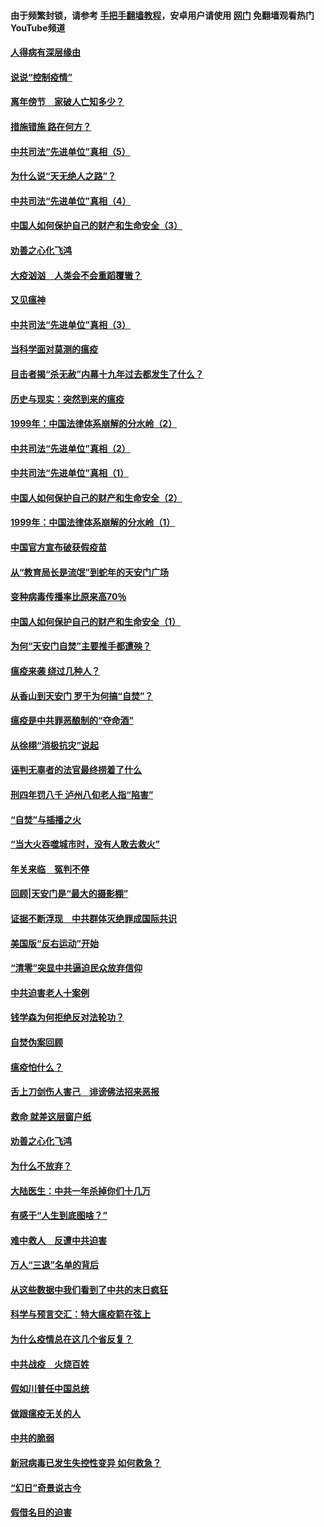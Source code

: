 #### 由于频繁封锁，请参考 [手把手翻墙教程](https://github.com/gfw-breaker/guides/wiki/)，安卓用户请使用 [网门](https://github.com/gfw-breaker/nogfw/blob/master/dl.md?t=02200700) 免翻墙观看热门YouTube频道 

#### [人得病有深层缘由](../pages/19/420864.md?t=02200700) 

#### [说说“控制疫情”](../pages/19/420831.md?t=02200700) 

#### [离年傍节　家破人亡知多少？](../pages/19/420563.md?t=02200700) 

#### [措施错施  路在何方？](../pages/19/420076.md?t=02200700) 

#### [中共司法“先进单位”真相（5）](../pages/19/419453.md?t=02200700) 

#### [为什么说“天无绝人之路”？](../pages/19/419618.md?t=02200700) 

#### [中共司法“先进单位”真相（4）](../pages/19/419452.md?t=02200700) 

#### [中国人如何保护自己的财产和生命安全（3）](../pages/19/419405.md?t=02200700) 

#### [劝善之心化飞鸿](../pages/19/418758.md?t=02200700) 

#### [大疫汹汹　人类会不会重蹈覆辙？](../pages/19/419691.md?t=02200700) 

#### [又见瘟神](../pages/19/419225.md?t=02200700) 

#### [中共司法“先进单位”真相（3）](../pages/19/419451.md?t=02200700) 

#### [当科学面对莫测的瘟疫](../pages/19/419625.md?t=02200700) 

#### [目击者揭“杀无赦”内幕十九年过去都发生了什么？](../pages/19/419617.md?t=02200700) 

#### [历史与现实：突然到来的瘟疫](../pages/19/419619.md?t=02200700) 

#### [1999年：中国法律体系崩解的分水岭（2）](../pages/19/419455.md?t=02200700) 

#### [中共司法“先进单位”真相（2）](../pages/19/419450.md?t=02200700) 

#### [中共司法“先进单位”真相（1）](../pages/19/419449.md?t=02200700) 

#### [中国人如何保护自己的财产和生命安全（2）](../pages/19/419404.md?t=02200700) 

#### [1999年：中国法律体系崩解的分水岭（1）](../pages/19/419454.md?t=02200700) 

#### [中国官方宣布破获假疫苗](../pages/19/419504.md?t=02200700) 

#### [从“教育局长是流氓”到蛇年的天安门广场](../pages/19/419470.md?t=02200700) 

#### [变种病毒传播率比原来高70％](../pages/19/419456.md?t=02200700) 

#### [中国人如何保护自己的财产和生命安全（1）](../pages/19/419403.md?t=02200700) 

#### [为何“天安门自焚”主要推手都遭殃？](../pages/19/419348.md?t=02200700) 

#### [瘟疫来袭 绕过几种人？](../pages/19/419349.md?t=02200700) 

#### [从香山到天安门 罗干为何搞“自焚”？](../pages/19/419270.md?t=02200700) 

#### [瘟疫是中共罪恶酿制的“夺命酒”](../pages/19/419223.md?t=02200700) 

#### [从徐栩“消极抗灾”说起](../pages/19/419224.md?t=02200700) 

#### [诬判无辜者的法官最终捞着了什么](../pages/19/419268.md?t=02200700) 

#### [刑四年罚八千 泸州八旬老人指“陷害”](../pages/19/419232.md?t=02200700) 

#### [“自焚”与插播之火](../pages/19/419226.md?t=02200700) 

#### [“当大火吞噬城市时，没有人敢去救火”](../pages/19/419077.md?t=02200700) 

#### [年关来临　冤判不停](../pages/19/419093.md?t=02200700) 

#### [回顾|天安门是“最大的摄影棚”](../pages/19/380866.md?t=02200700) 

#### [证据不断浮现　中共群体灭绝罪成国际共识](../pages/19/419031.md?t=02200700) 

#### [美国版“反右运动”开始](../pages/19/419030.md?t=02200700) 

#### [“清零”突显中共逼迫民众放弃信仰](../pages/19/418995.md?t=02200700) 

#### [中共迫害老人十案例](../pages/19/418831.md?t=02200700) 

#### [钱学森为何拒绝反对法轮功？](../pages/19/418905.md?t=02200700) 

#### [自焚伪案回顾](../pages/19/418799.md?t=02200700) 

#### [瘟疫怕什么？](../pages/19/418800.md?t=02200700) 

#### [舌上刀剑伤人害己　诽谤佛法招来恶报](../pages/19/418731.md?t=02200700) 

#### [救命 就差这层窗户纸](../pages/19/418706.md?t=02200700) 

#### [劝善之心化飞鸿](../pages/19/416766.md?t=02200700) 

#### [为什么不放弃？](../pages/19/418691.md?t=02200700) 

#### [大陆医生：中共一年杀掉你们十几万](../pages/19/418670.md?t=02200700) 

#### [有感于“人生到底图啥？”](../pages/19/418624.md?t=02200700) 

#### [难中救人　反遭中共迫害](../pages/19/418414.md?t=02200700) 

#### [万人“三退”名单的背后](../pages/19/418505.md?t=02200700) 

#### [从这些数据中我们看到了中共的末日疯狂](../pages/19/418420.md?t=02200700) 

#### [科学与预言交汇：特大瘟疫箭在弦上](../pages/19/418266.md?t=02200700) 

#### [为什么疫情总在这几个省反复？](../pages/19/418219.md?t=02200700) 

#### [中共战疫　火烧百姓](../pages/19/418220.md?t=02200700) 

#### [假如川普任中国总统](../pages/19/418174.md?t=02200700) 

#### [做跟瘟疫无关的人](../pages/19/418171.md?t=02200700) 

#### [中共的脆弱](../pages/19/418196.md?t=02200700) 

#### [新冠病毒已发生失控性变异 如何救急？](../pages/19/418032.md?t=02200700) 

#### [“幻日”奇景说古今](../pages/19/418033.md?t=02200700) 

#### [假借名目的迫害](../pages/19/418055.md?t=02200700) 

